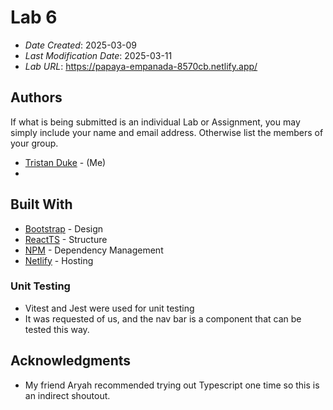 # Lab 6


* *Date Created*: 2025-03-09
* *Last Modification Date*: 2025-03-11
* *Lab URL*: <https://papaya-empanada-8570cb.netlify.app/>

## Authors

If what is being submitted is an individual Lab or Assignment, you may simply include your name and email address. Otherwise list the members of your group.

* [Tristan Duke](tr213190@dal.ca) - (Me)
*


## Built With

<!--- Provide a list of the frameworks used to build this application, your list should include the name of the framework used, the url where the framework is available for download and what the framework was used for, see the example below --->

* [Bootstrap](https://getbootstrap.com/docs/4.4/getting-started/introduction/) - Design
* [ReactTS](https://react.dev/learn) - Structure
* [NPM](https://www.npmjs.com/) - Dependency Management
* [Netlify](https://www.netlify.com/) - Hosting

### Unit Testing

- <!---How---> Vitest and Jest were used for unit testing
- <!---Why---> It was requested of us, and the nav bar is a component that can be tested this way.
## Acknowledgments

* My friend Aryah recommended trying out Typescript one time so this is an indirect shoutout.
